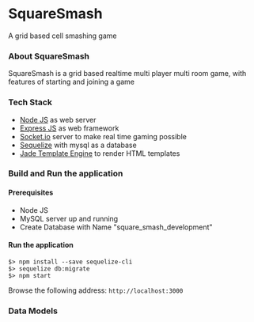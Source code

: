 # SquareSmash
A grid based cell smashing game

### About SquareSmash
SquareSmash is a grid based realtime multi player multi room game, with features of starting and joining a game

### Tech Stack
* <a href="http://nodejs.org/" target="_blank">Node JS</a> as web server
* <a href="http://expressjs.com/" target="_blank">Express JS</a> as web framework
* <a href="http://socket.io/" target="_blank">Socket.io</a> server to make real time gaming possible
* <a href="http://http://docs.sequelizejs.com/en/latest/" target="_blank">Sequelize</a> with mysql as a database
* <a href="http://jade-lang.com/" target="_blank">Jade Template Engine</a> to render HTML templates

### Build and Run the application

#### Prerequisites
* Node JS
* MySQL server up and running
* Create Database with Name "square_smash_development"

#### Run the application

```
$> npm install --save sequelize-cli
$> sequelize db:migrate
$> npm start
```

Browse the following address: `http://localhost:3000`

### Data Models

